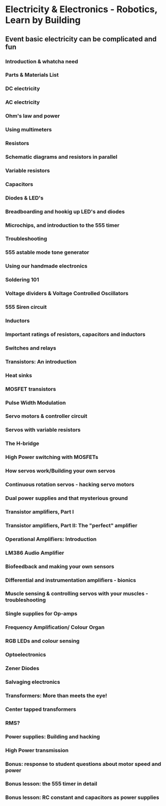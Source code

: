 # Electricity & Electronics - Robotics, Learn by Building #
## Event basic electricity can be complicated and fun ##
### Introduction & whatcha need ###
### Parts & Materials List ###
### DC electricity ###
### AC electricity ###
### Ohm's law and power ###
### Using multimeters ###
### Resistors ###
### Schematic diagrams and resistors in parallel ###
### Variable resistors ###
### Capacitors ###
### Diodes & LED's ###
### Breadboarding and hookig up LED's and diodes ###
### Microchips, and introduction to the 555 timer ###
### Troubleshooting ###
### 555 astable mode tone generator ###
### Using our handmade electronics ###
### Soldering 101 ###
### Voltage dividers & Voltage Controlled Oscillators ###
### 555 Siren circuit ###
### Inductors ###
### Important ratings of resistors, capacitors and inductors ###
### Switches and relays ###
### Transistors: An introduction ###
### Heat sinks ###
### MOSFET transistors ###
### Pulse Width Modulation ###
### Servo motors & controller circuit ###
### Servos with variable resistors ###
### The H-bridge ###
### High Power switching with MOSFETs ###
### How servos work/Building your own servos ###
### Continuous rotation servos - hacking servo motors ###
### Dual power supplies and that mysterious ground ###
### Transistor amplifiers, Part I ###
### Transistor amplifiers, Part II: The "perfect" amplifier ###
### Operational Amplifiers: Introduction ###
### LM386 Audio Amplifier ###
### Biofeedback and making your own sensors ###
### Differential and instrumentation amplifiers - bionics ###
### Muscle sensing & controlling servos with your muscles - troubleshooting ###
### Single supplies for Op-amps ###
### Frequency Amplification/ Colour Organ ###
### RGB LEDs and colour sensing ###
### Optoelectronics ###
### Zener Diodes ###
### Salvaging electronics ###
### Transformers: More than meets the eye! ###
### Center tapped transformers ###
### RMS? ###
### Power supplies: Building and hacking ###
### High Power transmission ###
### Bonus: response to student questions about motor speed and power ###
### Bonus lesson: the 555 timer in detail ###
### Bonus lesson: RC constant and capacitors as power supplies ###
